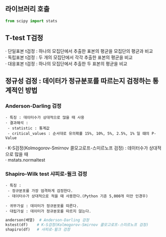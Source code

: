 
## 라이브러리 호출
```Python
from scipy import stats
```

## T-test T검정
· 단일표본 t검정 : 하나의 모집단에서 추출한 표본의 평균을 모집단의 평균과 비교  
· 독립표본 t검정 : 두 개의 모집단에서 각각 추출한 표본의 평균을 비교  
· 대응표본 t검정 : 하나의 모집단에서 추출한 두 표본의 평균을 비교  


## 정규성 검정 : 데이터가 정규분포를 따르는지 검정하는 통계적인 방법
    
### Anderson-Darling 검정
    · 특징 : 데이터수가 상대적으로 많을 때 사용
    · 결과해석 : 
     - statistic : 통계값
     - critical_values : 순서대로 유의확률 15%, 10%, 5%, 2.5%, 1% 일 떄의 P-Value
    
· K-S검정(Kolmogorov-Smirnov 콜모고로프-스미르노프 검정) : 데이터수가 상대적으로 많을 때  
· mstats.normaltest
### Shapiro-Wilk test 샤피로-윌크 검정
    · 특징 :
     - 정규분포를 가장 엄격하게 검정한다.
     - 데이터수가 상대적으로 적을 때 사용한다.(Python 기준 5,000개 미만 인경우)
     
    · 귀무가설 : 데이터가 정규분포를 따른다.
    · 대립가설 : 데이터가 정규분포를 따르지 않는다.


```Python
anderson(배열)  # Anderson-Darling 검정
kstest(df)    # K-S검정(Kolmogorov-Smirnov 콜모고로프-스미르노프 검정)
shapiro(df)   # 샤피로-윌크 검정
```
